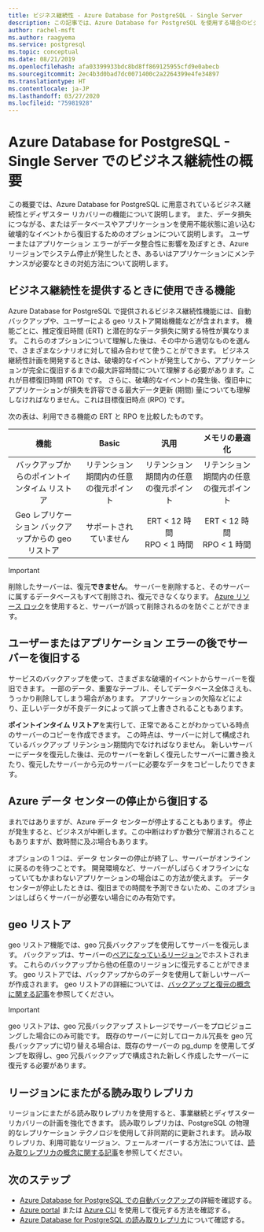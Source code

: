 ```yaml
---
title: ビジネス継続性 - Azure Database for PostgreSQL - Single Server
description: この記事では、Azure Database for PostgreSQL を使用する場合のビジネス継続性 (ポイント インタイム リストア、データ センターの停止、geo リストア) について説明します。
author: rachel-msft
ms.author: raagyema
ms.service: postgresql
ms.topic: conceptual
ms.date: 08/21/2019
ms.openlocfilehash: afa03399933bdc8bd8ff869125955cfd9e0abecb
ms.sourcegitcommit: 2ec4b3d0bad7dc0071400c2a2264399e4fe34897
ms.translationtype: HT
ms.contentlocale: ja-JP
ms.lasthandoff: 03/27/2020
ms.locfileid: "75981928"
---
```

# <a name="overview-of-business-continuity-with-azure-database-for-postgresql---single-server"></a>Azure Database for PostgreSQL - Single Server でのビジネス継続性の概要

この概要では、Azure Database for PostgreSQL に用意されているビジネス継続性とディザスター リカバリーの機能について説明します。 また、データ損失につながる、またはデータベースやアプリケーションを使用不能状態に追い込む破壊的なイベントから復旧するためのオプションについて説明します。 ユーザーまたはアプリケーション エラーがデータ整合性に影響を及ぼすとき、Azure リージョンでシステム停止が発生したとき、あるいはアプリケーションにメンテナンスが必要なときの対処方法について説明します。

## <a name="features-that-you-can-use-to-provide-business-continuity"></a>ビジネス継続性を提供するときに使用できる機能

Azure Database for PostgreSQL で提供されるビジネス継続性機能には、自動バックアップや、ユーザーによる geo リストア開始機能などが含まれます。 機能ごとに、推定復旧時間 (ERT) と潜在的なデータ損失に関する特性が異なります。 これらのオプションについて理解した後は、その中から適切なものを選んで、さまざまなシナリオに対して組み合わせて使うことができます。 ビジネス継続性計画を開発するときは、破壊的なイベントが発生してから、アプリケーションが完全に復旧するまでの最大許容時間について理解する必要があります。これが目標復旧時間 (RTO) です。 さらに、破壊的なイベントの発生後、復旧中にアプリケーションが損失を許容できる最大データ更新 (期間) 量についても理解しなければなりません。これは目標復旧時点 (RPO) です。

次の表は、利用できる機能の ERT と RPO を比較したものです。

| **機能** | **Basic** | **汎用** | **メモリの最適化** |
| :------------: | :-------: | :-----------------: | :------------------: |
| バックアップからのポイントインタイム リストア | リテンション期間内の任意の復元ポイント | リテンション期間内の任意の復元ポイント | リテンション期間内の任意の復元ポイント |
| Geo レプリケーション バックアップからの geo リストア | サポートされていません | ERT < 12 時間<br/>RPO < 1 時間 | ERT < 12 時間<br/>RPO < 1 時間 |

> [!IMPORTANT]
> 削除したサーバーは、復元**できません**。 サーバーを削除すると、そのサーバーに属するデータベースもすべて削除され、復元できなくなります。 [Azure リソース ロック](../azure-resource-manager/management/lock-resources.md)を使用すると、サーバーが誤って削除されるのを防ぐことができます。

## <a name="recover-a-server-after-a-user-or-application-error"></a>ユーザーまたはアプリケーション エラーの後でサーバーを復旧する

サービスのバックアップを使って、さまざまな破壊的イベントからサーバーを復旧できます。 一部のデータ、重要なテーブル、そしてデータベース全体さえも、うっかり削除してしまう場合があります。 アプリケーションの欠陥などにより、正しいデータが不良データによって誤って上書きされることもあります。

**ポイントインタイム リストア**を実行して、正常であることがわかっている時点のサーバーのコピーを作成できます。 この時点は、サーバーに対して構成されているバックアップ リテンション期間内でなければなりません。 新しいサーバーにデータを復元した後は、元のサーバーを新しく復元したサーバーに置き換えたり、復元したサーバーから元のサーバーに必要なデータをコピーしたりできます。

## <a name="recover-from-an-azure-data-center-outage"></a>Azure データ センターの停止から復旧する

まれではありますが、Azure データ センターが停止することもあります。 停止が発生すると、ビジネスが中断します。この中断はわずか数分で解消されることもありますが、数時間に及ぶ場合もあります。

オプションの 1 つは、データ センターの停止が終了し、サーバーがオンラインに戻るのを待つことです。 開発環境など、サーバーがしばらくオフラインになっていてもかまわないアプリケーションの場合はこの方法が使えます。 データ センターが停止したときは、復旧までの時間を予測できないため、このオプションはしばらくサーバーが必要ない場合にのみ有効です。

## <a name="geo-restore"></a>geo リストア

geo リストア機能では、geo 冗長バックアップを使用してサーバーを復元します。 バックアップは、サーバーの[ペアになっているリージョン](../best-practices-availability-paired-regions.md)でホストされます。 これらのバックアップから他の任意のリージョンに復元することができます。 geo リストアでは、バックアップからのデータを使用して新しいサーバーが作成されます。 geo リストアの詳細については、[バックアップと復元の概念に関する記事](concepts-backup.md)を参照してください。

> [!IMPORTANT]
> geo リストアは、geo 冗長バックアップ ストレージでサーバーをプロビジョニングした場合にのみ可能です。 既存のサーバーに対してローカル冗長を geo 冗長バックアップに切り替える場合は、既存のサーバーの pg_dump を使用してダンプを取得し、geo 冗長バックアップで構成された新しく作成したサーバーに復元する必要があります。

## <a name="cross-region-read-replicas"></a>リージョンにまたがる読み取りレプリカ
リージョンにまたがる読み取りレプリカを使用すると、事業継続とディザスター リカバリーの計画を強化できます。 読み取りレプリカは、PostgreSQL の物理的なレプリケーション テクノロジを使用して非同期的に更新されます。 読み取りレプリカ、利用可能なリージョン、フェールオーバーする方法については、[読み取りレプリカの概念に関する記事](concepts-read-replicas.md)を参照してください。 

## <a name="next-steps"></a>次のステップ
- [Azure Database for PostgreSQL での自動バックアップ](concepts-backup.md)の詳細を確認する。 
- [Azure portal](howto-restore-server-portal.md) または [Azure CLI](howto-restore-server-cli.md) を使用して復元する方法を確認する。
- [Azure Database for PostgreSQL の読み取りレプリカ](concepts-read-replicas.md)について確認する。